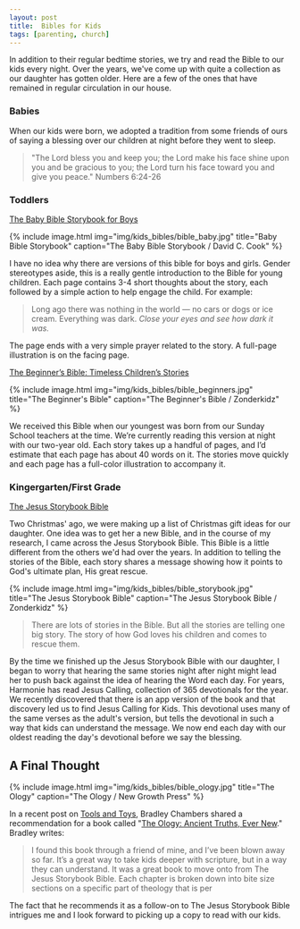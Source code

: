 ```yaml
---
layout: post
title:  Bibles for Kids
tags: [parenting, church]
---
```


In addition to their regular bedtime stories, we try and read the Bible to our kids every night. Over the years, we've come up with quite a collection as our daughter has gotten older. Here are a few of the ones that have remained in regular circulation in our house.

### Babies

When our kids were born, we adopted a tradition from some friends of ours of saying a blessing over our children at night before they went to sleep.

> "The Lord bless you and keep you; the Lord make his face shine upon you and be gracious to you; the Lord turn his face toward you and give you peace." Numbers 6:24-26

### Toddlers

[The Baby Bible Storybook for Boys](https://www.amazon.com/Baby-Bible-Storybook-Boys/dp/0781435013)

{% include image.html
	        img="img/kids_bibles/bible_baby.jpg"
	        title="Baby Bible Storybook"
	        caption="The Baby Bible Storybook / David C. Cook" %}

I have no idea why there are versions of this bible for boys and girls. Gender stereotypes aside, this is a really gentle introduction to the Bible for young children. Each page contains 3-4 short thoughts about the story, each followed by a simple action to help engage the child. For example:

> Long ago there was nothing in the world — no cars or dogs or ice cream. Everything was dark.
> *Close your eyes and see how dark it was.*

The page ends with a very simple prayer related to the story. A full-page illustration is on the facing page.

[The Beginner’s Bible: Timeless Children’s Stories](https://www.amazon.com/Beginners-Bible-Timeless-Childrens-Stories/dp/1781283478/ref=tmm_hrd_swatch_0?_encoding=UTF8&qid=&sr=)

{% include image.html
	        img="img/kids_bibles/bible_beginners.jpg"
	        title="The Beginner's Bible"
	        caption="The Beginner's Bible / Zonderkidz" %}

We received this Bible when our youngest was born from our Sunday School teachers at the time. We’re currently reading this version at night with our two-year old. Each story takes up a handful of pages, and I’d estimate that each page has about 40 words on it. The stories move quickly and each page has a full-color illustration to accompany it. 

### Kingergarten/First Grade

[The Jesus Storybook Bible](https://www.sallylloyd-jones.com/books/jesus-storybook-bible/)

Two Christmas' ago, we were making up a list of Christmas gift ideas for our daughter. One idea was to get her a new Bible, and in the course of my research, I came across the Jesus Storybook Bible. This Bible is a little different from the others we'd had over the years. In addition to telling the stories of the Bible, each story shares a message showing how it points to God's ultimate plan, His great rescue.

{% include image.html
	        img="img/kids_bibles/bible_storybook.jpg"
	        title="The Jesus Storybook Bible"
	        caption="The Jesus Storybook Bible / Zonderkidz" %}

> There are lots of stories in the Bible. But all the stories are telling one big story. The story of how God loves his children and comes to rescue them.

By the time we finished up the Jesus Storybook Bible with our daughter, I began to worry that hearing the same stories night after night might lead her to push back against the idea of hearing the Word each day. For years, Harmonie has read Jesus Calling, collection of 365 devotionals for the year. We recently discovered that there is an app version of the book and that discovery led us to find Jesus Calling for Kids. This devotional uses many of the same verses as the adult's version, but tells the devotional in such a way that kids can understand the message. We now end each day with our oldest reading the day's devotional before we say the blessing. 

## A Final Thought

{% include image.html
	        img="img/kids_bibles/bible_ology.jpg"
	        title="The Ology"
	        caption="The Ology / New Growth Press" %}

In a recent post on [Tools and Toys](http://toolsandtoys.net/the-ology-ancient-truths-ever-new/), Bradley Chambers shared a recommendation for a book called "[The Ology: Ancient Truths, Ever New](https://www.amazon.com/Ology-Ancient-Truths-Ever-New/dp/194257228X)." Bradley writes:

> I found this book through a friend of mine, and I’ve been blown away so far. It’s a great way to take kids deeper with scripture, but in a way they can understand. It was a great book to move onto from The Jesus Storybook Bible. Each chapter is broken down into bite size sections on a specific part of theology that is per

The fact that he recommends it as a follow-on to The Jesus Storybook Bible intrigues me and I look forward to picking up a copy to read with our kids. 

